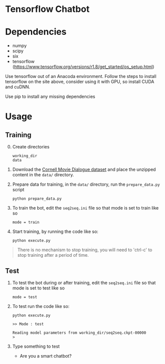 # Tensorflow Chatbot

Dependencies
============
* numpy
* scipy 
* six
* tensorflow (https://www.tensorflow.org/versions/r1.8/get_started/os_setup.html)

Use tensorflow out of an Anacoda environment. Follow the steps to install tensorflow on the site above, consider using it with GPU, so install CUDA and cuDNN.

Use pip to install any missing dependencies

Usage
===========

Training
--------------------

0. Create directories
    ```
    working_dir
    data
    ```

1. Download the [Cornell Movie Dialogue dataset](https://www.cs.cornell.edu/~cristian/Cornell_Movie-Dialogs_Corpus.html) and place the unzipped content in the `data/` directory.

2. Prepare data for training, in the `data/` directory, run the `prepare_data.py` script
    ```
    python prepare_data.py
    ```

3. To train the bot, edit the `seq2seq.ini` file so that mode is set to train like so
	```
	mode = train
	```
	
4. Start training, by running the code like so:
	```
    python execute.py
	```

> There is no mechanism to stop training, you will need to 'ctrl-c' to stop training after a period of time.


Test
-------------

1. To test the bot during or after training, edit the `seq2seq.ini` file so that mode is set to test like so

    `mode = test`

2. To test run the code like so:

    ```
    python execute.py

    >> Mode : test

    Reading model parameters from working_dir/seq2seq.ckpt-00000
    >    
    ```

3. Type something to test
    - Are you a smart chatbot?
